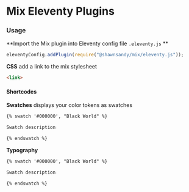 # Mix Eleventy Plugins

### Usage

**Import the Mix plugin into Eleventy config file `.eleventy.js` **

``` js
eleventyConfig.addPlugin(require("@shawnsandy/mix/eleventy.js"));
```

**CSS** add a link to the mix stylesheet

``` html
<link>
```

#### Shortcodes

**Swatches** displays your color tokens as swatches

``` html
{% swatch '#000000', "Black World" %}

Swatch description

{% endswatch %}
```

**Typography**

``` html
{% swatch '#000000', "Black World" %}

Swatch description

{% endswatch %}
```


